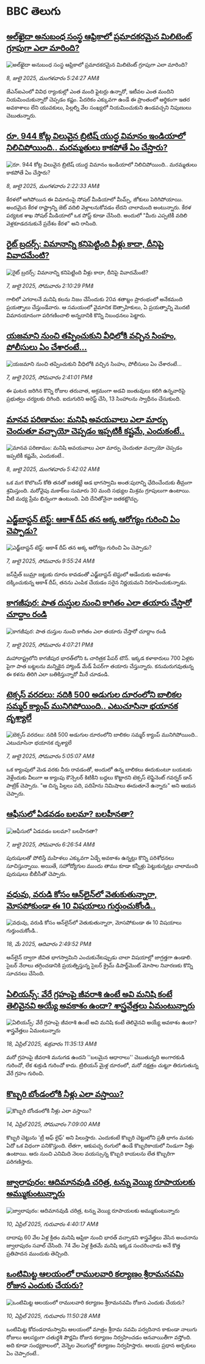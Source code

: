 # BBC తెలుగు## [అల్‌ఖైదా అనుబంధ సంస్థ ఆఫ్రికాలో ప్రమాదకరమైన మిలిటెంట్‌ గ్రూపుగా ఎలా మారింది?](https://www.bbc.com/telugu/articles/cvg9knnplkqo?at_campaign=githubrss)![అల్‌ఖైదా అనుబంధ సంస్థ ఆఫ్రికాలో ప్రమాదకరమైన మిలిటెంట్‌ గ్రూపుగా ఎలా మారింది?](https://ichef.bbci.co.uk/ace/ws/240/cpsprodpb/5389/live/0a61fd40-5ba9-11f0-b5c5-012c5796682d.jpg)_8, జులై 2025, మంగళవారం 5:24:27 AMకి_జేఎన్ఐఎంలో వివిధ ర్యాంకుల్లో ఎంత మంది ఫైటర్లు ఉన్నారో, ఇటీవల ఎంత మందిని నియమించుకున్నారో చెప్పడం కష్టం. పేదరికం ఎక్కువగా ఉండే ఈ ప్రాంతంలో ఆర్థికంగా ఇతర అవకాశాలు లేని యువకులు, పిల్లల్ని వేల సంఖ్యలో నియమించుకుని ఉండవచ్చని నిపుణులు చెబుతున్నారు.## [రూ. 944 కోట్ల విలువైన బ్రిటిష్ యుద్ధ విమానం ఇండియాలో నిలిచిపోయింది.. మరమ్మతులు కాకపోతే ఏం చేస్తారు?](https://www.bbc.com/telugu/articles/clyl3z4ndqro?at_campaign=githubrss)![రూ. 944 కోట్ల విలువైన బ్రిటిష్ యుద్ధ విమానం ఇండియాలో నిలిచిపోయింది.. మరమ్మతులు కాకపోతే ఏం చేస్తారు?](https://ichef.bbci.co.uk/ace/ws/240/cpsprodpb/d5a6/live/402fbcb0-5b35-11f0-960d-e9f1088a89fe.jpg)_8, జులై 2025, మంగళవారం 2:22:33 AMకి_కేరళలో ఆగిపోయిన ఈ విమానంపై సోషల్ మీడియాలో మీమ్స్, జోకులు పెరిగిపోయాయి. అందమైన కేరళ రాష్ట్రాన్ని జెట్ వదిలి వెళ్లాలనుకోవడం లేదని చాలామంది అంటున్నారు. కేరళ పర్యటక శాఖ సోషల్ మీడియాలో ఒక పోస్ట్ కూడా చేసింది. అందులో "మీరు ఎప్పటికీ వదిలి వెళ్లకూడదనుకునే ప్రదేశం కేరళ" అని రాసింది.## [రైట్ బ్రదర్స్: విమానాన్ని కనిపెట్టింది  వీళ్లు కాదా, దీనిపై వివాదమేంటి? ](https://www.bbc.com/telugu/articles/c4gd59q93l8o?at_campaign=githubrss)![రైట్ బ్రదర్స్: విమానాన్ని కనిపెట్టింది  వీళ్లు కాదా, దీనిపై వివాదమేంటి? ](https://ichef.bbci.co.uk/ace/ws/240/cpsprodpb/22a7/live/a7020360-3b43-11f0-ab2d-a33f931f78dd.jpg)_7, జులై 2025, సోమవారం 2:10:29 PMకి_గాలిలో ఎగరాలనే మనిషి కలను నిజం చేసేందుకు 20వ శతాబ్దం ప్రారంభంలో అనేకమంది ప్రయత్నాలు చేస్తుండేవారు. ఆ సమయంలో వైమానిక ఔత్సాహికులు, ఏ ప్రయత్నాన్ని మొదటి విమానయానంగా పరిగణించాలి అన్నదానికి కొన్ని నిబంధనలు పెట్టారు.## [యజమాని నుంచి తప్పించుకుని వీధిలోకి వచ్చిన సింహం, పోలీసులు ఏం చేశారంటే...](https://www.bbc.com/telugu/articles/cgjgnl6468xo?at_campaign=githubrss)![యజమాని నుంచి తప్పించుకుని వీధిలోకి వచ్చిన సింహం, పోలీసులు ఏం చేశారంటే...](https://ichef.bbci.co.uk/ace/standard/240/cpsprodpb/43b7/live/0c23ccc0-5b41-11f0-a40e-a1af2950b220.jpg)_7, జులై 2025, సోమవారం 2:41:01 PMకి_ఈ ఘటన జరిగిన కొన్ని రోజుల తరువాత, అక్రమంగా అడవి జంతువులు కలిగి ఉన్నవారిపై ప్రభుత్వం చర్యలకు దిగింది. ఐదుగురిని అరెస్ట్ చేసి, 13 సింహాలను స్వాధీనం చేసుకుంది.## [మానవ పరిణామం: మనిషి అవయవాలు ఎలా మార్పు చెందుతూ వచ్చాయో  చెప్పడం ఇప్పటికీ కష్టమే, ఎందుకంటే..](https://www.bbc.com/telugu/articles/c4gew90ejyjo?at_campaign=githubrss)![మానవ పరిణామం: మనిషి అవయవాలు ఎలా మార్పు చెందుతూ వచ్చాయో  చెప్పడం ఇప్పటికీ కష్టమే, ఎందుకంటే..](https://ichef.bbci.co.uk/ace/ws/240/cpsprodpb/81db/live/8198b0e0-5b34-11f0-a40e-a1af2950b220.jpg)_8, జులై 2025, మంగళవారం 5:42:02 AMకి_ఒక మగ కొలొబస్ కోతి తనతో జతకట్టే ఆడ భాగస్వామి అంత:పురాన్ని ఛేదించేందుకు తీవ్రంగా శ్రమిస్తుంది. మరోవైపు మకాక్‌లు సుమారు 30 మంది సభ్యుల మిశ్రమ గ్రూపులుగా ఉంటాయి. వీటి మధ్య ప్రేమ భిన్నంగా ఉంటుంది. ఏది దేనితోనైనా జతకట్టొచ్చు.## [ఎడ్జ్‌బాస్టన్ టెస్ట్: ఆకాశ్ దీప్ తన అక్క  ఆరోగ్యం గురించి ఏం చెప్పాడు?](https://www.bbc.com/telugu/articles/cvgnrxyg2gzo?at_campaign=githubrss)![ఎడ్జ్‌బాస్టన్ టెస్ట్: ఆకాశ్ దీప్ తన అక్క  ఆరోగ్యం గురించి ఏం చెప్పాడు?](https://ichef.bbci.co.uk/ace/ws/240/cpsprodpb/f865/live/0d6181e0-5b0a-11f0-b56a-237813d71985.jpg)_7, జులై 2025, సోమవారం 9:55:24 AMకి_జస్‌ప్రీత్ బుమ్రా జట్టుకు దూరం కావడంతో ఎడ్జ్‌బాస్టన్ టెస్టులో ఆడేందుకు అవకాశం దక్కించుకున్న ఆకాశ్ దీప్, తనను ఎంపిక చేయడం సరైన నిర్ణయమని నిరూపించుకున్నాడు.## [కాగజీపుర: పాత దుస్తుల నుంచి కాగితం ఎలా తయారు చేస్తారో చూద్దాం రండి](https://www.bbc.com/telugu/articles/cx2jdv2zn03o?at_campaign=githubrss)![కాగజీపుర: పాత దుస్తుల నుంచి కాగితం ఎలా తయారు చేస్తారో చూద్దాం రండి](https://ichef.bbci.co.uk/ace/ws/240/cpsprodpb/f2cc/live/e2520920-5b4a-11f0-b5c5-012c5796682d.jpg)_7, జులై 2025, సోమవారం 4:07:21 PMకి_మహారాష్ట్రలోని కాగజీపుర భారత్‌లోని  ఓ చారిత్రక పేపర్ టౌన్‌. ఇక్కడ  కళాకారులు 700 ఏళ్లకు పైగా పాత బట్టలను మన్నికైన హ్యాండ్ మేడ్ పేపర్‌గా తయారు చేస్తున్నారు. కనుమరుగవుతున్న ఈ కళను తిరిగి ఎలా బతికిస్తున్నారో మీరే చూడండి.## [టెక్సస్ వరదలు: నదికి 500 అడుగుల దూరంలోని బాలికల సమ్మర్ క్యాంప్ మునిగిపోయింది.. ఎటుచూసినా భయానక దృశ్యాలే](https://www.bbc.com/telugu/articles/cj3r85n802vo?at_campaign=githubrss)![టెక్సస్ వరదలు: నదికి 500 అడుగుల దూరంలోని బాలికల సమ్మర్ క్యాంప్ మునిగిపోయింది.. ఎటుచూసినా భయానక దృశ్యాలే](https://ichef.bbci.co.uk/ace/ws/240/cpsprodpb/94dd/live/45bcd4f0-5ae1-11f0-a40e-a1af2950b220.jpg)_7, జులై 2025, సోమవారం 5:05:07 AMకి_ఒక క్యాంపులో మెడ వరకు నీరు రావడంతో, అందులో ఉన్న బాలికలు ఈదుకుంటూ బయటకు వెళ్లేందుకు వీలుగా ఆ క్యాంపు కౌన్సెలర్ కిటికీని బద్దలు కొట్టారని టెక్సస్ లెఫ్టినెంట్ గవర్నర్ డాన్ పాట్రిక్ చెప్పారు.
"ఆ చిన్న పిల్లలు పది, పదిహేను నిమిషాలు ఈదుతూనే ఉన్నారు" అని ఆయన చెప్పారు.## [ఆఫీసులో ఏడవడం బలమా? బలహీనతా?](https://www.bbc.com/telugu/articles/c07dmy1105xo?at_campaign=githubrss)![ఆఫీసులో ఏడవడం బలమా? బలహీనతా?](https://ichef.bbci.co.uk/ace/ws/240/cpsprodpb/dfcf/live/ca497830-5a88-11f0-b5c5-012c5796682d.jpg)_7, జులై 2025, సోమవారం 6:26:54 AMకి_పురుషులతో పోలిస్తే మహిళలు ఎక్కువగా ఏడ్చే అవకాశం ఉన్నట్లు కొన్ని పరిశోధనలు సూచిస్తున్నాయి. అయితే, సహోద్యోగుల ముందు తాము కూడా కన్నీళ్లు పెట్టుకున్నట్లు చాలామంది పురుషులు బీబీసీతో చెప్పారు.## [వధువు, వరుడి కోసం ఆన్‌లైన్‌లో వెతుకుతున్నారా, మోసపోకుండా ఈ 10 విషయాలు గుర్తుంచుకోండి..](https://www.bbc.com/telugu/articles/c5yrny82136o?at_campaign=githubrss)![వధువు, వరుడి కోసం ఆన్‌లైన్‌లో వెతుకుతున్నారా, మోసపోకుండా ఈ 10 విషయాలు గుర్తుంచుకోండి..](https://ichef.bbci.co.uk/ace/ws/240/cpsprodpb/74cc/live/3f04f8a0-28fe-11f0-8c66-ebf25fc2cfef.jpg)_18, మే 2025, ఆదివారం 2:49:52 PMకి_ఆన్‌లైన్ ద్వారా జీవిత భాగస్వామిని ఎంచుకునేటప్పుడు చాలా విషయాల్లో జాగ్రత్తగా ఉండాలి. సైబర్ నేరాలు తగ్గించడానికి ప్రయత్నిస్తున్న సైబర్ క్రైమ్ డిపార్ట్‌మెంట్ మోసాల నివారణకు కొన్ని సూచనలు చేసింది.## [ఏలియన్స్: వేరే గ్రహంపై జీవరాశి ఉంటే అవి మనిషి కంటే తెలివైనవి అయ్యే అవకాశం ఉందా? శాస్త్రవేత్తలు ఏమంటున్నారు](https://www.bbc.com/telugu/articles/cn7xelz1r85o?at_campaign=githubrss)![ఏలియన్స్: వేరే గ్రహంపై జీవరాశి ఉంటే అవి మనిషి కంటే తెలివైనవి అయ్యే అవకాశం ఉందా? శాస్త్రవేత్తలు ఏమంటున్నారు](https://ichef.bbci.co.uk/ace/ws/240/cpsprodpb/b07b/live/a29a56f0-1b9b-11f0-a455-cf1d5f751d2f.png)_18, ఏప్రిల్ 2025, శుక్రవారం 11:35:13 AMకి_మరో గ్రహంపై జీవరాశి మనుగడ ఉందని ''బలమైన ఆధారాలు'' చెబుతున్నది అంగారకుడి గురించో, లేక శుక్రుడి గురించో కాదు. ట్రిలియన్ మైళ్ల దూరంలో, మరో నక్షత్రం చుట్టూ తిరుగుతున్న వేరే గ్రహం గురించి.## [కొబ్బరి బోండంలోకి నీళ్లు ఎలా వస్తాయి?](https://www.bbc.com/telugu/articles/czjn4mzxxy8o?at_campaign=githubrss)![కొబ్బరి బోండంలోకి నీళ్లు ఎలా వస్తాయి?](https://ichef.bbci.co.uk/ace/ws/240/cpsprodpb/46c5/live/684a55e0-18fd-11f0-8b11-7756b7b808cc.jpg)_14, ఏప్రిల్ 2025, సోమవారం 7:09:00 AMకి_కొబ్బరి చెట్టును 'ట్రీ ఆఫ్ లైఫ్' అని పిలుస్తారు. ఎందుకంటే కొబ్బరి చెట్టులోని ప్రతీ భాగం మనకు ఏదో ఒక విధంగా పనికొస్తుంది. లేతగా, ఆకుపచ్చ రంగులో ఉండే కొబ్బరికాయలో నిండుగా నీళ్లు ఉంటాయి. ఆరు నుంచి ఎనిమిది నెలల వయస్సున్న కొబ్బరి కాయలను లేత కొబ్బరిగా పరిగణిస్తారు.## [జ్వాలాపురం: ఆదిమానవుడి చరిత్ర, టన్ను వెయ్యి రూపాయలకు అమ్ముకుంటున్నారు ](https://www.bbc.com/telugu/articles/creqqnwdd5qo?at_campaign=githubrss)![జ్వాలాపురం: ఆదిమానవుడి చరిత్ర, టన్ను వెయ్యి రూపాయలకు అమ్ముకుంటున్నారు ](https://ichef.bbci.co.uk/ace/ws/240/cpsprodpb/765e/live/b472e2d0-15b4-11f0-842b-a7355694993d.jpg)_10, ఏప్రిల్ 2025, గురువారం 4:40:17 AMకి_దాదాపు 60 వేల ఏళ్ల క్రితం మనిషి ఆఫ్రికా నుంచి భారత్ వచ్చాడని శాస్త్రవేత్తలు వేసిన అంచనాను జ్వాలాపురం సవాల్ చేసింది. 74 వేల ఏళ్ల క్రితమే మనిషి ఇక్కడ సంచరించాడు అనే కొత్త ప్రతిపాదన ముందుకు తెచ్చింది.## [ఒంటిమిట్ట ఆలయంలో రాములవారి కల్యాణం శ్రీరామనవమి రోజున ఎందుకు చేయరు?](https://www.bbc.com/telugu/articles/ce822j5e465o?at_campaign=githubrss)![ఒంటిమిట్ట ఆలయంలో రాములవారి కల్యాణం శ్రీరామనవమి రోజున ఎందుకు చేయరు?](https://ichef.bbci.co.uk/ace/ws/240/cpsprodpb/fed5/live/25534d40-1601-11f0-b58a-6113af226972.jpg)_10, ఏప్రిల్ 2025, గురువారం 11:50:28 AMకి_ఒంటిమిట్ట కోదండరామస్వామి ఆలయంలో మాత్రం శ్రీరామ నవమి పర్వదినాన కాకుండా నాలుగు రోజులు ఆలస్యంగా చతుర్దశి పౌర్ణమి రోజున కల్యాణం నిర్వహించడం ఆనవాయితీగా వస్తోంది. అది కూడా సంధ్యకాలంలో, వెన్నెల వెలుగుల్లో కల్యాణం నిర్వహిస్తారు. ఆలయ ప్రధాన అర్చకులు ఏం చెప్పారంటే..